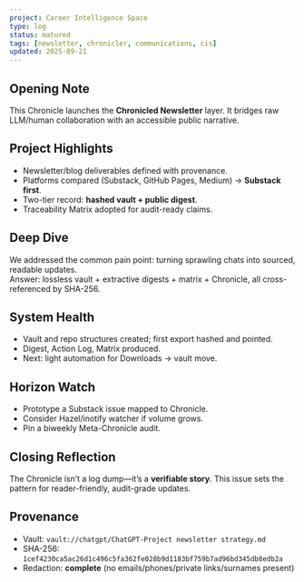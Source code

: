 ```yaml
---
project: Career Intelligence Space
type: log
status: matured
tags: [newsletter, chronicler, communications, cis]
updated: 2025-09-21
---
```


## Opening Note
This Chronicle launches the **Chronicled Newsletter** layer. It bridges raw LLM/human collaboration with an accessible public narrative.

## Project Highlights
- Newsletter/blog deliverables defined with provenance.
- Platforms compared (Substack, GitHub Pages, Medium) → **Substack first**.
- Two-tier record: **hashed vault + public digest**.
- Traceability Matrix adopted for audit-ready claims.

## Deep Dive
We addressed the common pain point: turning sprawling chats into sourced, readable updates.  
Answer: lossless vault + extractive digests + matrix + Chronicle, all cross-referenced by SHA-256.

## System Health
- Vault and repo structures created; first export hashed and pointed.
- Digest, Action Log, Matrix produced.
- Next: light automation for Downloads → vault move.

## Horizon Watch
- Prototype a Substack issue mapped to Chronicle.
- Consider Hazel/inotify watcher if volume grows.
- Pin a biweekly Meta-Chronicle audit.

## Closing Reflection
The Chronicle isn’t a log dump—it’s a **verifiable story**. This issue sets the pattern for reader-friendly, audit-grade updates.

## Provenance
- Vault: `vault://chatgpt/ChatGPT-Project newsletter strategy.md`  
- SHA-256: `1cef4230ca5ac26d1c496c5fa362fe028b9d1183bf759b7ad96bd345db8edb2a`  
- Redaction: **complete** (no emails/phones/private links/surnames present)
